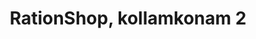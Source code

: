 ---
title: "RationShop, kollamkonam 2"
url: /near-vilapishala/rationshop-kollamkonam-2/
shop: convenience
---